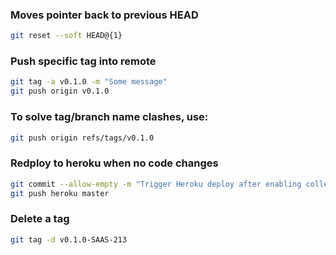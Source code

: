 ### Moves pointer back to previous HEAD
```bash
git reset --soft HEAD@{1}
```

### Push specific tag into remote
```bash
git tag -a v0.1.0 -m "Some message"
git push origin v0.1.0
```

### To solve tag/branch name clashes, use:
```bash
git push origin refs/tags/v0.1.0
```
### Redploy to heroku when no code changes
```bash
git commit --allow-empty -m "Trigger Heroku deploy after enabling collectstatic"
git push heroku master
```

### Delete a tag
```bash
git tag -d v0.1.0-SAAS-213
```
